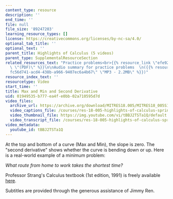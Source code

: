 ```yaml
---
content_type: resource
description: ''
end_time: ''
file: null
file_size: '89247203'
learning_resource_types: []
license: https://creativecommons.org/licenses/by-nc-sa/4.0/
optional_tab_title: ''
optional_text: ''
parent_title: Highlights of Calculus (5 videos)
parent_type: SupplementalResourceSection
related_resources_text: "Practice problems<br>{{% resource_link \"efe929ec-c926-5c3f-1694-1d638dcf8f84\"\
  \ \"(PDF)\" %}}\n\nAudio summary for practice problems  \n({{% resource_link \"\
  fc56d741-acd4-438b-a966-9407ec6a4b67\" \"MP3 - 2.2MB\" %}})"
resource_index_text: ''
resourcetype: Video
start_time: ''
title: Max and Min and Second Derivative
uid: 01949535-b777-ea4f-e0bb-02a710595d7d
video_files:
  archive_url: https://archive.org/download/MITRES18.005/MITRES18_005S10_MaxMin_300k.mp4
  video_captions_file: /courses/res-18-005-highlights-of-calculus-spring-2010/4dc232caef5a51e89bdd2605cbb34ddf_tBBJ2TSTa1Q.vtt
  video_thumbnail_file: https://img.youtube.com/vi/tBBJ2TSTa1Q/default.jpg
  video_transcript_file: /courses/res-18-005-highlights-of-calculus-spring-2010/1de851a0f92e661dcd44571b70e7a2b8_tBBJ2TSTa1Q.pdf
video_metadata:
  youtube_id: tBBJ2TSTa1Q
---
```

At the top and bottom of a curve (Max and Min), the slope is zero. The "second derivative" shows whether the curve is bending down or up. Here is a real-world example of a minimum problem:  
  
_What route from home to work takes the shortest time?_

Professor Strang's Calculus textbook (1st edition, 1991) is freely available [here](/courses/res-18-001-calculus-online-textbook-spring-2005).

Subtitles are provided through the generous assistance of Jimmy Ren.